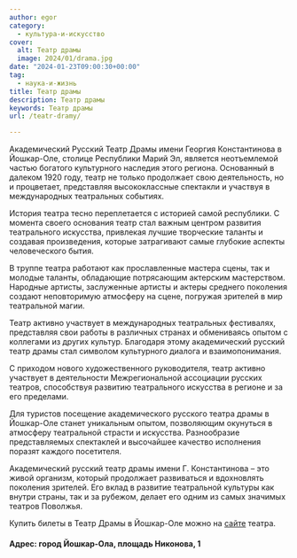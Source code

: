 ```yaml
---
author: egor
category:
  - культура-и-искусство
cover:
  alt: Театр драмы
  image: 2024/01/drama.jpg
date: "2024-01-23T09:00:30+00:00"
tag:
  - наука-и-жизнь
title: Театр драмы
description: Театр драмы
keywords: Театр драмы
url: /teatr-dramy/

---
```

Академический Русский Театр Драмы имени Георгия Константинова в Йошкар-Оле, столице Республики Марий Эл, является неотъемлемой частью богатого культурного наследия этого региона. Основанный в далеком 1920 году, театр не только продолжает свою деятельность, но и процветает, представляя высококлассные спектакли и участвуя в международных театральных событиях.

История театра тесно переплетается с историей самой республики. С момента своего основания театр стал важным центром развития театрального искусства, привлекая лучшие творческие таланты и создавая произведения, которые затрагивают самые глубокие аспекты человеческого бытия.

В труппе театра работают как прославленные мастера сцены, так и молодые таланты, обладающие потрясающим актерским мастерством. Народные артисты, заслуженные артисты и актеры среднего поколения создают неповторимую атмосферу на сцене, погружая зрителей в мир театральной магии.

Театр активно участвует в международных театральных фестивалях, представляя свои работы в различных странах и обмениваясь опытом с коллегами из других культур. Благодаря этому академический русский театр драмы стал символом культурного диалога и взаимопонимания.

С приходом нового художественного руководителя, театр активно участвует в деятельности Межрегиональной ассоциации русских театров, способствуя развитию театрального искусства в регионе и за его пределами.

Для туристов посещение академического русского театра драмы в Йошкар-Оле станет уникальным опытом, позволяющим окунуться в атмосферу театральной страсти и искусства. Разнообразие представляемых спектаклей и высочайшее качество исполнения поразят каждого посетителя.

Академический русский театр драмы имени Г. Константинова – это живой организм, который продолжает развиваться и вдохновлять поколения зрителей. Его вклад в развитие театральной культуры как внутри страны, так и за рубежом, делает его одним из самых значимых театров Поволжья.

Купить билеты в Театр Драмы в Йошкар-Оле можно на [сайте](https://rusdramtheatre.ru/afisha/) театра.

#### Адрес: город Йошкар-Ола, площадь Никонова, 1
